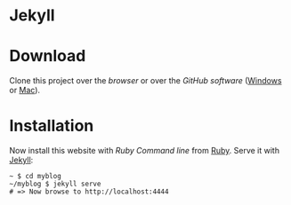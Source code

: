 Jekyll
====

# Download
Clone this project over the *browser* or over the *GitHub software* ([Windows](https://windows.github.com/) or [Mac](https://mac.github.com/)).

# Installation
Now install this website with *Ruby Command line* from [Ruby](http://rubyinstaller.org/). Serve it with [Jekyll](http://jekyllrb.com/):

    ~ $ cd myblog
    ~/myblog $ jekyll serve
    # => Now browse to http://localhost:4444
